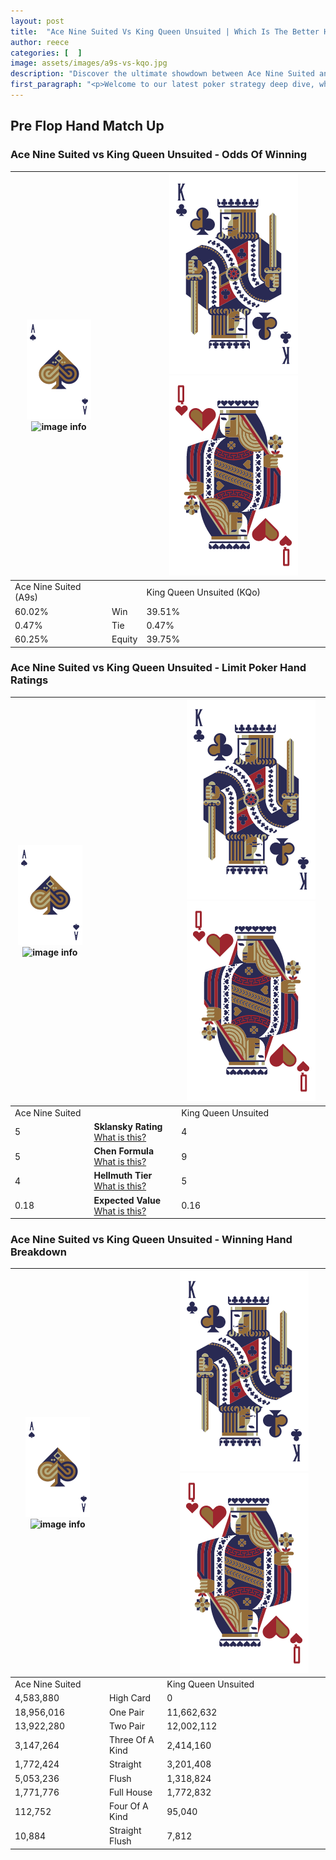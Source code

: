 ```yaml
---
layout: post
title:  "Ace Nine Suited Vs King Queen Unsuited | Which Is The Better Hand In Poker? A Complete Guide"
author: reece
categories: [  ]
image: assets/images/a9s-vs-kqo.jpg
description: "Discover the ultimate showdown between Ace Nine Suited and King Queen Unsuited in poker! Uncover the odds, strategies, and scenarios where one hand triumphs over the other. Get ready to up your poker game with this thrilling analysis."
first_paragraph: "<p>Welcome to our latest poker strategy deep dive, where we're pitting two distinct hands against each other in a high-stakes showdown: Ace Nine Suited vs King Queen Unsuited.</p><p>In the dynamic world of poker, every decision counts, and knowing which hand holds the upper hand is key to your success at the table.</p><p>In this article, we'll dissect these two hands, explore the scenarios where one dominates the other, and equip you with the knowledge to make strategic choices that can tip the odds in your favor.</p><p>Get ready to unravel the intriguing dynamics of these poker hands and elevate your game to new heights.</p>"
---
```




[comment]: # (sp0)

## Pre Flop Hand Match Up

<div class="table hand-ratings" markdown="1"> 



### Ace Nine Suited vs King Queen Unsuited - Odds Of Winning


    
| ![image info](assets/images/hand1/A.png) ![image info](assets/images/hand1/9s.png) |  | ![image info](assets/images/hand2/K.png) ![image info](assets/images/hand2/Qo.png) |
| -------- | -------- | -------- |
| Ace Nine Suited (A9s) |  | King Queen Unsuited (KQo) |
| 60.02% | Win | 39.51% |
| 0.47% | Tie | 0.47% |
| 60.25% | Equity | 39.75% |




[comment]: # (sp1)



### Ace Nine Suited vs King Queen Unsuited - Limit Poker Hand Ratings


    
| ![image info](assets/images/hand1/A.png) ![image info](assets/images/hand1/9s.png) |  | ![image info](assets/images/hand2/K.png) ![image info](assets/images/hand2/Qo.png) |
| -------- | -------- | -------- |
| Ace Nine Suited |  | King Queen Unsuited |
| 5 | **Sklansky Rating** [What is this?](/sklansky-rating-explained) | 4 |
| 5 | **Chen Formula** [What is this?](/chen-formula-explained) | 9 |
| 4 | **Hellmuth Tier** [What is this?](/Hellmuth-tier-explained) | 5 |
| 0.18 | **Expected Value** [What is this?](/expected-value-explained) | 0.16 |




[comment]: # (sp2)



### Ace Nine Suited vs King Queen Unsuited - Winning Hand Breakdown


    
| ![image info](assets/images/hand1/A.png) ![image info](assets/images/hand1/9s.png) |  | ![image info](assets/images/hand2/K.png) ![image info](assets/images/hand2/Qo.png) |
| -------- | -------- | -------- |
| Ace Nine Suited |  | King Queen Unsuited |
| 4,583,880 | High Card | 0 |
| 18,956,016 | One Pair | 11,662,632 |
| 13,922,280 | Two Pair | 12,002,112 |
| 3,147,264 | Three Of A Kind | 2,414,160 |
| 1,772,424 | Straight | 3,201,408 |
| 5,053,236 | Flush | 1,318,824 |
| 1,771,776 | Full House | 1,772,832 |
| 112,752 | Four Of A Kind | 95,040 |
| 10,884 | Straight Flush | 7,812 |




[comment]: # (sp3)



</div>

[comment]: # (sp4)



[comment]: # (sp5)

